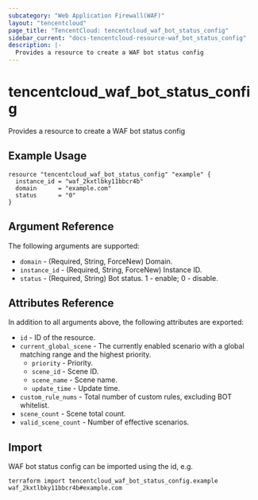```yaml
---
subcategory: "Web Application Firewall(WAF)"
layout: "tencentcloud"
page_title: "TencentCloud: tencentcloud_waf_bot_status_config"
sidebar_current: "docs-tencentcloud-resource-waf_bot_status_config"
description: |-
  Provides a resource to create a WAF bot status config
---
```


# tencentcloud_waf_bot_status_config

Provides a resource to create a WAF bot status config

## Example Usage

```hcl
resource "tencentcloud_waf_bot_status_config" "example" {
  instance_id = "waf_2kxtlbky11bbcr4b"
  domain      = "example.com"
  status      = "0"
}
```

## Argument Reference

The following arguments are supported:

* `domain` - (Required, String, ForceNew) Domain.
* `instance_id` - (Required, String, ForceNew) Instance ID.
* `status` - (Required, String) Bot status. 1 - enable; 0 - disable.

## Attributes Reference

In addition to all arguments above, the following attributes are exported:

* `id` - ID of the resource.
* `current_global_scene` - The currently enabled scenario with a global matching range and the highest priority.
  * `priority` - Priority.
  * `scene_id` - Scene ID.
  * `scene_name` - Scene name.
  * `update_time` - Update time.
* `custom_rule_nums` - Total number of custom rules, excluding BOT whitelist.
* `scene_count` - Scene total count.
* `valid_scene_count` - Number of effective scenarios.


## Import

WAF bot status config can be imported using the id, e.g.

```
terraform import tencentcloud_waf_bot_status_config.example waf_2kxtlbky11bbcr4b#example.com
```

